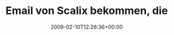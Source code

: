 ---
retweeted: false
source: <a href="http://twitter.com" rel="nofollow">Twitter Web Client</a>
entities:
  hashtags: []
  symbols: []
  user_mentions: []
  urls: []
display_text_range:
- '0'
- '121'
favorite_count: '0'
id_str: '1195243851'
truncated: false
retweet_count: '0'
id: '1195243851'
created_at: Tue Feb 10 12:26:36 +0000 2009
favorited: false
full_text: Email von Scalix bekommen, die so klingt als hätte ich mal den Support
  angeschrieben. Kann mich nicht mehr erinnern wann.
lang: de
tags:
- pesos:twitter
date: '2009-02-10T12:26:36+00:00'
src: https://twitter.com/bascht/status/1195243851
original_url: https://twitter.com/bascht/status/1195243851
type: twitter_tweet
text: Email von Scalix bekommen, die so klingt als hätte ich mal den Support angeschrieben.
  Kann mich nicht mehr erinnern wann.
title: 'Email von Scalix bekommen, die '

---